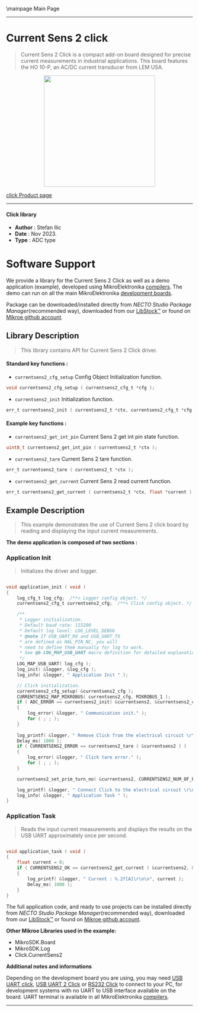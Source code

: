 \mainpage Main Page

---
# Current Sens 2 click

> Current Sens 2 Click is a compact add-on board designed for precise current measurements in industrial applications. This board features the HO 10-P, an AC/DC current transducer from LEM USA. 

<p align="center">
  <img src="https://download.mikroe.com/images/click_for_ide/currentsens2_click.png" height=300px>
</p>

[click Product page](https://www.mikroe.com/current-sens-2-click)

---


#### Click library

- **Author**        : Stefan Ilic
- **Date**          : Nov 2023.
- **Type**          : ADC type


# Software Support

We provide a library for the Current Sens 2 Click
as well as a demo application (example), developed using MikroElektronika
[compilers](https://www.mikroe.com/necto-studio).
The demo can run on all the main MikroElektronika [development boards](https://www.mikroe.com/development-boards).

Package can be downloaded/installed directly from *NECTO Studio Package Manager*(recommended way), downloaded from our [LibStock&trade;](https://libstock.mikroe.com) or found on [Mikroe github account](https://github.com/MikroElektronika/mikrosdk_click_v2/tree/master/clicks).

## Library Description

> This library contains API for Current Sens 2 Click driver.

#### Standard key functions :

- `currentsens2_cfg_setup` Config Object Initialization function.
```c
void currentsens2_cfg_setup ( currentsens2_cfg_t *cfg );
```

- `currentsens2_init` Initialization function.
```c
err_t currentsens2_init ( currentsens2_t *ctx, currentsens2_cfg_t *cfg );
```

#### Example key functions :

- `currentsens2_get_int_pin` Current Sens 2 get int pin state function.
```c
uint8_t currentsens2_get_int_pin ( currentsens2_t *ctx );
```

- `currentsens2_tare` Current Sens 2 tare function.
```c
err_t currentsens2_tare ( currentsens2_t *ctx );
```

- `currentsens2_get_current` Current Sens 2 read current function.
```c
err_t currentsens2_get_current ( currentsens2_t *ctx, float *current );
```

## Example Description

> This example demonstrates the use of Current Sens 2 click board by reading and
  displaying the input current measurements.

**The demo application is composed of two sections :**

### Application Init

> Initializes the driver and logger.

```c

void application_init ( void )
{
    log_cfg_t log_cfg;  /**< Logger config object. */
    currentsens2_cfg_t currentsens2_cfg;  /**< Click config object. */

    /** 
     * Logger initialization.
     * Default baud rate: 115200
     * Default log level: LOG_LEVEL_DEBUG
     * @note If USB_UART_RX and USB_UART_TX 
     * are defined as HAL_PIN_NC, you will 
     * need to define them manually for log to work. 
     * See @b LOG_MAP_USB_UART macro definition for detailed explanation.
     */
    LOG_MAP_USB_UART( log_cfg );
    log_init( &logger, &log_cfg );
    log_info( &logger, " Application Init " );

    // Click initialization.
    currentsens2_cfg_setup( &currentsens2_cfg );
    CURRENTSENS2_MAP_MIKROBUS( currentsens2_cfg, MIKROBUS_1 );
    if ( ADC_ERROR == currentsens2_init( &currentsens2, &currentsens2_cfg ) )
    {
        log_error( &logger, " Communication init." );
        for ( ; ; );
    }
    
    log_printf( &logger, " Remove Click from the electrical circuit \r\n" );
    Delay_ms( 1000 );
    if ( CURRENTSENS2_ERROR == currentsens2_tare ( &currentsens2 ) )
    {
        log_error( &logger, " Click tare error." );
        for ( ; ; );
    }

    currentsens2_set_prim_turn_no( &currentsens2, CURRENTSENS2_NUM_OF_PASSES_1 );

    log_printf( &logger, " Connect Click to the electrical circuit \r\n" );
    log_info( &logger, " Application Task " );
}

```

### Application Task

> Reads the input current measurements and displays the results on the USB UART
  approximately once per second.

```c

void application_task ( void ) 
{
    float current = 0;
    if ( CURRENTSENS2_OK == currentsens2_get_current ( &currentsens2, &current ) ) 
    {
        log_printf( &logger, " Current : %.2f[A]\r\n\n", current );
        Delay_ms( 1000 );
    }
}

```


The full application code, and ready to use projects can be installed directly from *NECTO Studio Package Manager*(recommended way), downloaded from our [LibStock&trade;](https://libstock.mikroe.com) or found on [Mikroe github account](https://github.com/MikroElektronika/mikrosdk_click_v2/tree/master/clicks).

**Other Mikroe Libraries used in the example:**

- MikroSDK.Board
- MikroSDK.Log
- Click.CurrentSens2

**Additional notes and informations**

Depending on the development board you are using, you may need
[USB UART click](https://www.mikroe.com/usb-uart-click),
[USB UART 2 Click](https://www.mikroe.com/usb-uart-2-click) or
[RS232 Click](https://www.mikroe.com/rs232-click) to connect to your PC, for
development systems with no UART to USB interface available on the board. UART
terminal is available in all MikroElektronika
[compilers](https://shop.mikroe.com/compilers).

---
